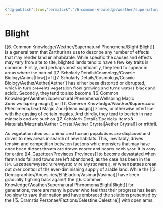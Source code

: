 ```yaml
---
{"dg-publish":true,"permalink":"/6-common-knowledge/weather/supernatural-phenomena/blight/","noteIcon":""}
---
```


# Blight

[[6. Common Knowledge/Weather/Supernatural Phenomena/Blight\|Blight]] is a general term that Zarthurians use to describe any number of effects that may render land uninhabitable. While specific the causes and effects may vary from site to site, blighted lands tend to have a few key traits in common. Firstly, and perhaps most significantly, they tend to appear in areas where the natural [[7. Scholarly Details/Cosmology/Cosmic Biology/Anima\|flow]] of [[7. Scholarly Details/Cosmology/Cosmic Biology/Aether/Aether\|Aether]] has either been distorted or disrupted, which in turn prevents vegetation from growing and turns waters black and acidic. Secondly, they tend to also become [[6. Common Knowledge/Weather/Supernatural Phenomena/Wellspring Magic Zone\|wellspring magic]] or [[6. Common Knowledge/Weather/Supernatural Phenomena/Dead Magic Zone\|dead magic]] zones, or otherwise interface with the casting of certain magics. And thirdly, they tend to be rich in rare minerals and ore such as [[7. Scholarly Details/Specialty Items & Materials/Materials/Aether Crystal/Aether Crystal\|Aether Crystal]] or mithril. 

As vegetation dies out, animal and human populations are displaced and driven to new areas in search of new habitats. This, inevitably, drives tension and competition between factions while monsters that may have once been distant threats are drawn nearer and nearer each year. It is easy for entire [[4. Gazetteer/Provinces\|Provinces]] to become devastated when farmlands fail and towns are left abandoned, as the case has been in the [[4. Gazetteer/Mystic Mire/Mystic Mire\|Mystic Mire]], or when battles break out over control of the ever-diminishing supply of arable land. While the [[3. Demographics/Ancestries/Elf/Eladrin/Vasimar\|Vasimar]] have been gradually fighting back against the [[6. Common Knowledge/Weather/Supernatural Phenomena/Blight\|Blight]] for generations, there are many in power who feel that their progress has been too slow to save their nation and have embraced the solutions presented by the [[5. Dramatis Personae/Factions/Celestine\|Celestine]] with open arms.  